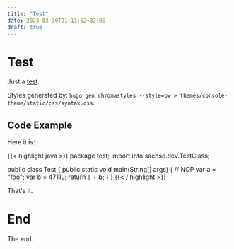 ```yaml
---
title: "Test"
date: 2023-03-30T21:11:52+02:00
draft: true
---
```

# Test
Just a [test](#).

Styles generated by: `hugo gen chromastyles --style=bw > themes/console-theme/static/css/syntax.css`.

## Code Example
Here it is:

{{< highlight java >}}
package test;
import info.sachse.dev.TestClass;

public class Test {
    public static void main(String[] args) {
        // NOP
        var a = "foo";
        var b = 4711L;
        return a + b;
    }
}
{{< / highlight >}}

That's it.

# End
The end.

